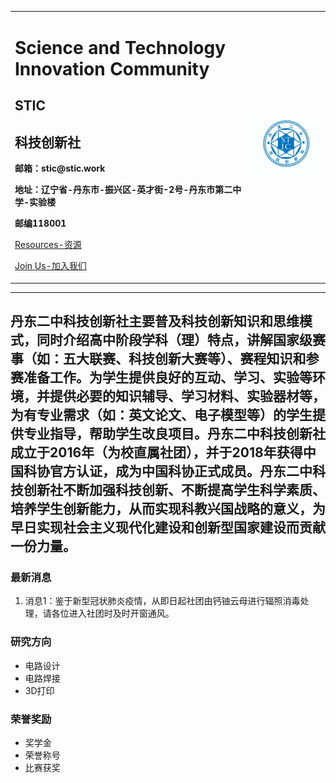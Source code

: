 <div>
<table border="0">
  <tr>
    <td width="75%">
      <h1>Science and Technology Innovation Community</h1>
      <p><h2>STIC</h2></p>
      <p><h2>科技创新社</h2></p>
      <p><b>邮箱：stic@stic.work</b></p>
      <p><b>地址：辽宁省-丹东市-振兴区-英才街-2号-丹东市第二中学-实验楼</b></p>
      <p><b>邮编118001</b></P>
      <p><a href="/002.html">Resources-资源</a></p>
      <P><a href="/joinus.html">Join Us-加入我们</a></p>
    </td>
    <td width="25%">
      <img src="/001.jpg" width="100%">
    </td>
  </tr>
</table>
</div>

---
丹东二中科技创新社主要普及科技创新知识和思维模式，同时介绍高中阶段学科（理）特点，讲解国家级赛事（如：五大联赛、科技创新大赛等）、赛程知识和参赛准备工作。为学生提供良好的互动、学习、实验等环境，并提供必要的知识辅导、学习材料、实验器材等，为有专业需求（如：英文论文、电子模型等）的学生提供专业指导，帮助学生改良项目。丹东二中科技创新社成立于2016年（为校直属社团），并于2018年获得中国科协官方认证，成为中国科协正式成员。丹东二中科技创新社不断加强科技创新、不断提高学生科学素质、培养学生创新能力，从而实现科教兴国战略的意义，为早日实现社会主义现代化建设和创新型国家建设而贡献一份力量。
---

### 最新消息
1. 消息1：鉴于新型冠状肺炎疫情，从即日起社团由钙铀云母进行辐照消毒处理，请各位进入社团时及时开窗通风。

### 研究方向
- 电路设计
- 电路焊接
- 3D打印

### 荣誉奖励
- 奖学金
- 荣誉称号
- 比赛获奖

### 

